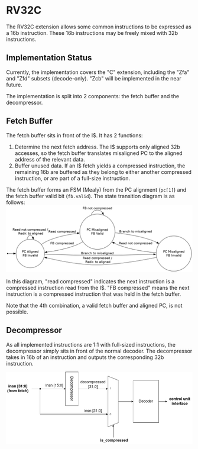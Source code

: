 # RV32C

The RV32C extension allows some common instructions to be expressed as a 16b instruction. These 16b instructions may be freely mixed with 32b instructions. 

## Implementation Status
Currently, the implementation covers the "C" extension, including the "Zfa" and
"Zfd" subsets (decode-only). "Zcb" will be implemented in the near future.

The implementation is split into 2 components: the fetch buffer and the decompressor. 

## Fetch Buffer
The fetch buffer sits in front of the I$. It has 2 functions: 
1. Determine the next fetch address. The I$ supports only aligned 32b accesses, so the fetch buffer translates misaligned PC to the aligned address of the relevant data.
2. Buffer unused data. If an I$ fetch yields a compressed instruction, the remaining 16b are buffered as they belong to either another compressed instruction, or are part of a full-size instruction.

The fetch buffer forms an FSM (Mealy) from the PC alignment (`pc[1]`) and the fetch buffer valid bit (`fb.valid`). The state transition diagram is as follows:
![Fetch Buffer state diagram](../../fig/rv32c/fsm.png)

In this diagram, "read compressed" indicates the next instruction is a compressed instruction read from the I$. "FB compressed" means the next instruction is a compressed instruction that was held in the fetch buffer.

Note that the 4th combination, a valid fetch buffer and aligned PC, is not possible.

## Decompressor
As all implemented instructions are 1:1 with full-sized instructions, the decompressor simply sits in front of the normal decoder. The decompressor takes in 16b of an instruction and outputs the corresponding 32b instruction.

![Decompressor](../../fig/rv32c/decompressor.png)